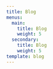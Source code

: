 ```yaml
---
title: Blog
menus:
  main:
    title: Blog
    weight: 5
  secondary:
    title: Blog
    weight: 5
template: blog
---
```


